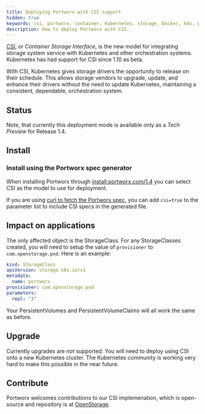 ```yaml
---
title: Deploying Portworx with CSI support
hidden: true
keywords: csi, portworx, container, Kubernetes, storage, Docker, k8s, pv, persistent disk
description: How to deploy Portworx with CSI.
---
```


[CSI](https://kubernetes-csi.github.io/), or _Container Storage Interface_, is
the new model for integrating storage system service with Kubernetes and other
orchestration systems. Kubernetes has had support for CSI since 1.10 as beta.

With CSI, Kubernetes gives storage drivers the opportunity to release on their
schedule. This allows storage vendors to upgrade, update, and enhance their drivers
without the need to update Kubernetes, maintaining a consistent, dependable,
orchestration system.

## Status
Note, that currently this deployment mode is available only as a _Tech Preview_ for Release 1.4.

## Install

### Install using the Portworx spec generator
When installing Portworx through [install.portworx.com/1.4](https://install.portworx.com/1.4)
you can select CSI as the model to use for deployment.

If you are using [curl to fetch the Portworx
spec](/portworx-install-with-kubernetes/px-k8s-spec-curl), you can add
`csi=true` to the parameter list to include CSI specs in the generated file.

## Impact on applications

The only affected object is the StorageClass.
For any StorageClasses created, you will need to setup the value of `provisioner`
to `com.openstorage.pxd`. Here is an example:

```yaml
kind: StorageClass
apiVersion: storage.k8s.io/v1
metadata:
  name: portworx
provisioner: com.openstorage.pxd
parameters:
  repl: "3"
```

Your PersistentVolumes and PersistentVolumeClaims will all work the same as before.

## Upgrade

Currently upgrades are _not_ supported. You will need to deploy using CSI onto
a new Kubernetes cluster. The Kubernetes community is working very hard to make
this possible in the near future.

## Contribute

Portworx welcomes contributions to our CSI implemenation, which is open-source
and repository is at [OpenStorage](https://github.com/libopenstorage/openstorage).
